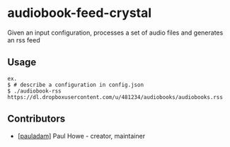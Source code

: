 # audiobook-feed-crystal

Given an input configuration, processes a set of audio files and generates an
rss feed

## Usage

    ex. 
    $ # describe a configuration in config.json
    $ ./audiobook-rss 
    https://dl.dropboxusercontent.com/u/481234/audiobooks/audiobooks.rss

## Contributors

- [[pauladam]](https://github.com/pauladam) Paul Howe - creator, maintainer
